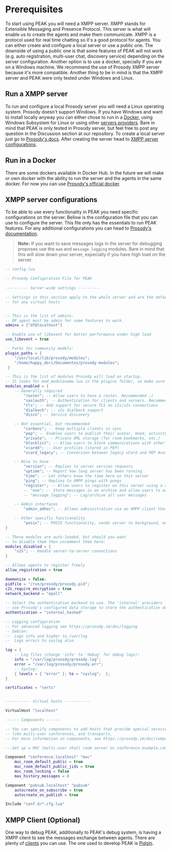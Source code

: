 # Prerequisites

To start using PEAK you will need a XMPP server. XMPP stands for Extensible Messaging and Presence Protocol. This server is what will enable us to create the agents and make them communicate. XMPP is a protocol used for real time chatting so it's a good protocol for agents. You can either create and configure a local server or use a public one. The downside of using a public one is that some features of PEAK will not work (e.g. auto registration, multi-user chat, discovery service) depending on the server configuration. Another option is to use a docker, specially if you are on a Windows machine. We recommend the use of Prosody XMPP server because it's more compatible. Another thing to be in mind is that the XMPP server and PEAK were only tested under Windows and Linux. 


## Run a XMPP server

To run and configure a local Prosody server you will need a Linux operating system. Prosody doesn't support Windows. If you have Windows and want to install locally anyway you can either chose to run in a [Docker](#run-in-a-docker), using Windows Subsystem for Linux or using other [servers providers](https://xmpp.org/software/servers/). Bare in mind that PEAK is only tested in Prosody server, but feel free to post any question in the Discussion section at our repository.
To create a local server just go to [Prosody's docs](https://prosody.im/download/start). After creating the server head to [XMPP server configurations](#xmpp-server-configurations).

## Run in a Docker

There are some dockers available in Docker Hub. In the future we will make or own docker with the ability to run the server and the agents in the same docker. For now you can use [Prosody's official docker](https://github.com/prosody/prosody-docker).

## XMPP server configurations

To be able to use every functionality in PEAK you need specific configurations on the server. Bellow is the configuration file that you can use to configure the server. This file only has the essentials to run PEAK features. For any additional configurations you can head to [Prosody's documentation](https://prosody.im/doc/configure).

> **Note:** 
> If you want to save messages logs in the server for debugging proposes use the `mam` and `message_logging` modules. Bare in mind that this will slow down your server, especially if you have high load on the server.


```lua
-- config.lua

-- Prosody Configuration File for PEAK
 
---------- Server-wide settings ----------

-- Settings in this section apply to the whole server and are the default settings
-- for any virtual hosts


-- This is the list of admins.
-- DF agent must be admin for some features to work.
admins = {"df@localhost"}

-- Enable use of libevent for better performance under high load
use_libevent = true

-- Paths for community models:
plugin_paths = {
    "/usr/local/lib/prosody/modules";
    "/home/happy_dori/Documentos/prosody-modules";
 }

-- This is the list of modules Prosody will load on startup.
-- It looks for mod_modulename.lua in the plugins folder, so make sure that exists too.
modules_enabled = {
    -- Generally required
        "roster"; -- Allow users to have a roster. Recommended ;)
        "saslauth"; -- Authentication for clients and servers. Recommended if you want to log in.
        "tls"; -- Add support for secure TLS on c2s/s2s connections
        "dialback"; -- s2s dialback support
        "disco"; -- Service discovery

    -- Not essential, but recommended
        "carbons"; -- Keep multiple clients in sync
        "pep"; -- Enables users to publish their avatar, mood, activity, playing music and more
        "private"; -- Private XML storage (for room bookmarks, etc.)
        "blocklist"; -- Allow users to block communications with other users
        "vcard4"; -- User profiles (stored in PEP)
        "vcard_legacy"; -- Conversion between legacy vCard and PEP Avatar, vcard

    -- Nice to have
        "version"; -- Replies to server version requests
        "uptime"; -- Report how long server has been running
        "time"; -- Let others know the time here on this server
        "ping"; -- Replies to XMPP pings with pongs
        "register"; -- Allow users to register on this server using a client and change passwords
        -- "mam"; -- Store messages in an archive and allow users to access it
        -- "message_logging"; -- Log/archive all user messages

    -- Admin interfaces
        "admin_adhoc"; -- Allows administration via an XMPP client that supports ad-hoc commands  

    -- Other specific functionality
        "posix"; -- POSIX functionality, sends server to background, enables syslog, etc.
}

-- These modules are auto-loaded, but should you want
-- to disable them then uncomment them here:
modules_disabled = {
    "s2s"; -- Handle server-to-server connections
}

-- Allows agents to register freely
allow_registration = true

daemonize = false;
pidfile = "/run/prosody/prosody.pid";
c2s_require_encryption = true
network_backend = "epoll"
  
-- Select the authentication backend to use. The 'internal' providers
-- use Prosody's configured data storage to store the authentication data.
authentication = "internal_hashed"

-- Logging configuration
-- For advanced logging see https://prosody.im/doc/logging
-- Debian:
--  Logs info and higher to /var/log
--  Logs errors to syslog also

log = {
    -- Log files (change 'info' to 'debug' for debug logs):
    info = "/var/log/prosody/prosody.log";
    error = "/var/log/prosody/prosody.err";
    -- Syslog:
    { levels = { "error" }; to = "syslog";  };
}

certificates = "certs"


----------- Virtual hosts -----------

VirtualHost "localhost"

------ Components ------

-- You can specify components to add hosts that provide special services,
-- like multi-user conferences, and transports.
-- For more information on components, see https://prosody.im/doc/components

---Set up a MUC (multi-user chat) room server on conference.example.com:

Component "conference.localhost" "muc"
    muc_room_default_public = true
    muc_room_default_public_jids = true
    muc_room_locking = false
    max_history_messages = 0

Component "pubsub.localhost" "pubsub"
    autocreate_on_subscribe = true
    autocreate_on_publish = true

Include "conf.d/*.cfg.lua"
```

## XMPP Client (Optional)

One way to debug PEAK, additionally to PEAK's debug system, is having a XMPP client to see the messages exchange between agents. There are plenty of [clients](https://xmpp.org/software/clients/) you can use. The one used to develop PEAK is [Pidgin](https://www.pidgin.im/).